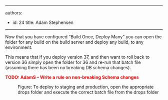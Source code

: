 

---
authors:
  - id: 24
    title: Adam Stephensen
---




<span class='intro'> <p>Now that you have configured “Build Once, Deploy Many” you can open the folder for any build on the build server and deploy any build, to any environment.</p> </span>

<p>This means that if you deploy version 37, and then want to roll back to version 36 simply open the folder for 36 and re-run that batch file (assuming there has been no breaking DB schema changes).</p><p style="color&#58;red;font-weight&#58;bold;">TODO&#58; AdamS – Write a rule on non-breaking Schema changes</p><dl class="image"><dt><img src="/PublishingImages/deploy-other-environments.jpg" alt="" /></dt><dd>Figure&#58; To deploy to staging and production, open the appropriate drops folder and execute the correct batch file from the drops folder</dd></dl>



